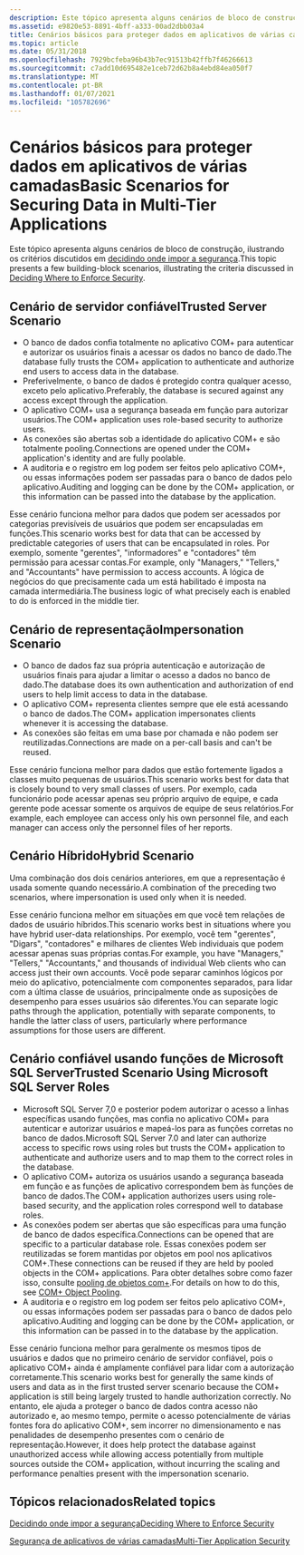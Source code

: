 ```yaml
---
description: Este tópico apresenta alguns cenários de bloco de construção, ilustrando os critérios discutidos em decidindo onde impor a segurança.
ms.assetid: e9820e53-8891-4bff-a333-00ad2dbb03a4
title: Cenários básicos para proteger dados em aplicativos de várias camadas
ms.topic: article
ms.date: 05/31/2018
ms.openlocfilehash: 7929bcfeba96b43b7ec91513b42ffb7f46266613
ms.sourcegitcommit: c7add10d695482e1ceb72d62b8a4ebd84ea050f7
ms.translationtype: MT
ms.contentlocale: pt-BR
ms.lasthandoff: 01/07/2021
ms.locfileid: "105782696"
---
```

# <a name="basic-scenarios-for-securing-data-in-multi-tier-applications"></a><span data-ttu-id="3109f-103">Cenários básicos para proteger dados em aplicativos de várias camadas</span><span class="sxs-lookup"><span data-stu-id="3109f-103">Basic Scenarios for Securing Data in Multi-Tier Applications</span></span>

<span data-ttu-id="3109f-104">Este tópico apresenta alguns cenários de bloco de construção, ilustrando os critérios discutidos em [decidindo onde impor a segurança](deciding-where-to-enforce-security.md).</span><span class="sxs-lookup"><span data-stu-id="3109f-104">This topic presents a few building-block scenarios, illustrating the criteria discussed in [Deciding Where to Enforce Security](deciding-where-to-enforce-security.md).</span></span>

## <a name="trusted-server-scenario"></a><span data-ttu-id="3109f-105">Cenário de servidor confiável</span><span class="sxs-lookup"><span data-stu-id="3109f-105">Trusted Server Scenario</span></span>

-   <span data-ttu-id="3109f-106">O banco de dados confia totalmente no aplicativo COM+ para autenticar e autorizar os usuários finais a acessar os dados no banco de dado.</span><span class="sxs-lookup"><span data-stu-id="3109f-106">The database fully trusts the COM+ application to authenticate and authorize end users to access data in the database.</span></span>
-   <span data-ttu-id="3109f-107">Preferivelmente, o banco de dados é protegido contra qualquer acesso, exceto pelo aplicativo.</span><span class="sxs-lookup"><span data-stu-id="3109f-107">Preferably, the database is secured against any access except through the application.</span></span>
-   <span data-ttu-id="3109f-108">O aplicativo COM+ usa a segurança baseada em função para autorizar usuários.</span><span class="sxs-lookup"><span data-stu-id="3109f-108">The COM+ application uses role-based security to authorize users.</span></span>
-   <span data-ttu-id="3109f-109">As conexões são abertas sob a identidade do aplicativo COM+ e são totalmente pooling.</span><span class="sxs-lookup"><span data-stu-id="3109f-109">Connections are opened under the COM+ application's identity and are fully poolable.</span></span>
-   <span data-ttu-id="3109f-110">A auditoria e o registro em log podem ser feitos pelo aplicativo COM+, ou essas informações podem ser passadas para o banco de dados pelo aplicativo.</span><span class="sxs-lookup"><span data-stu-id="3109f-110">Auditing and logging can be done by the COM+ application, or this information can be passed into the database by the application.</span></span>

<span data-ttu-id="3109f-111">Esse cenário funciona melhor para dados que podem ser acessados por categorias previsíveis de usuários que podem ser encapsuladas em funções.</span><span class="sxs-lookup"><span data-stu-id="3109f-111">This scenario works best for data that can be accessed by predictable categories of users that can be encapsulated in roles.</span></span> <span data-ttu-id="3109f-112">Por exemplo, somente "gerentes", "informadores" e "contadores" têm permissão para acessar contas.</span><span class="sxs-lookup"><span data-stu-id="3109f-112">For example, only "Managers," "Tellers," and "Accountants" have permission to access accounts.</span></span> <span data-ttu-id="3109f-113">A lógica de negócios do que precisamente cada um está habilitado é imposta na camada intermediária.</span><span class="sxs-lookup"><span data-stu-id="3109f-113">The business logic of what precisely each is enabled to do is enforced in the middle tier.</span></span>

## <a name="impersonation-scenario"></a><span data-ttu-id="3109f-114">Cenário de representação</span><span class="sxs-lookup"><span data-stu-id="3109f-114">Impersonation Scenario</span></span>

-   <span data-ttu-id="3109f-115">O banco de dados faz sua própria autenticação e autorização de usuários finais para ajudar a limitar o acesso a dados no banco de dado.</span><span class="sxs-lookup"><span data-stu-id="3109f-115">The database does its own authentication and authorization of end users to help limit access to data in the database.</span></span>
-   <span data-ttu-id="3109f-116">O aplicativo COM+ representa clientes sempre que ele está acessando o banco de dados.</span><span class="sxs-lookup"><span data-stu-id="3109f-116">The COM+ application impersonates clients whenever it is accessing the database.</span></span>
-   <span data-ttu-id="3109f-117">As conexões são feitas em uma base por chamada e não podem ser reutilizadas.</span><span class="sxs-lookup"><span data-stu-id="3109f-117">Connections are made on a per-call basis and can't be reused.</span></span>

<span data-ttu-id="3109f-118">Esse cenário funciona melhor para dados que estão fortemente ligados a classes muito pequenas de usuários.</span><span class="sxs-lookup"><span data-stu-id="3109f-118">This scenario works best for data that is closely bound to very small classes of users.</span></span> <span data-ttu-id="3109f-119">Por exemplo, cada funcionário pode acessar apenas seu próprio arquivo de equipe, e cada gerente pode acessar somente os arquivos de equipe de seus relatórios.</span><span class="sxs-lookup"><span data-stu-id="3109f-119">For example, each employee can access only his own personnel file, and each manager can access only the personnel files of her reports.</span></span>

## <a name="hybrid-scenario"></a><span data-ttu-id="3109f-120"> Cenário Híbrido</span><span class="sxs-lookup"><span data-stu-id="3109f-120">Hybrid Scenario</span></span>

<span data-ttu-id="3109f-121">Uma combinação dos dois cenários anteriores, em que a representação é usada somente quando necessário.</span><span class="sxs-lookup"><span data-stu-id="3109f-121">A combination of the preceding two scenarios, where impersonation is used only when it is needed.</span></span>

<span data-ttu-id="3109f-122">Esse cenário funciona melhor em situações em que você tem relações de dados de usuário híbridos.</span><span class="sxs-lookup"><span data-stu-id="3109f-122">This scenario works best in situations where you have hybrid user-data relationships.</span></span> <span data-ttu-id="3109f-123">Por exemplo, você tem "gerentes", "Digars", "contadores" e milhares de clientes Web individuais que podem acessar apenas suas próprias contas.</span><span class="sxs-lookup"><span data-stu-id="3109f-123">For example, you have "Managers," "Tellers," "Accountants," and thousands of individual Web clients who can access just their own accounts.</span></span> <span data-ttu-id="3109f-124">Você pode separar caminhos lógicos por meio do aplicativo, potencialmente com componentes separados, para lidar com a última classe de usuários, principalmente onde as suposições de desempenho para esses usuários são diferentes.</span><span class="sxs-lookup"><span data-stu-id="3109f-124">You can separate logic paths through the application, potentially with separate components, to handle the latter class of users, particularly where performance assumptions for those users are different.</span></span>

## <a name="trusted-scenario-using-microsoft-sql-server-roles"></a><span data-ttu-id="3109f-125">Cenário confiável usando funções de Microsoft SQL Server</span><span class="sxs-lookup"><span data-stu-id="3109f-125">Trusted Scenario Using Microsoft SQL Server Roles</span></span>

-   <span data-ttu-id="3109f-126">Microsoft SQL Server 7,0 e posterior podem autorizar o acesso a linhas específicas usando funções, mas confia no aplicativo COM+ para autenticar e autorizar usuários e mapeá-los para as funções corretas no banco de dados.</span><span class="sxs-lookup"><span data-stu-id="3109f-126">Microsoft SQL Server 7.0 and later can authorize access to specific rows using roles but trusts the COM+ application to authenticate and authorize users and to map them to the correct roles in the database.</span></span>
-   <span data-ttu-id="3109f-127">O aplicativo COM+ autoriza os usuários usando a segurança baseada em função e as funções de aplicativo correspondem bem às funções de banco de dados.</span><span class="sxs-lookup"><span data-stu-id="3109f-127">The COM+ application authorizes users using role-based security, and the application roles correspond well to database roles.</span></span>
-   <span data-ttu-id="3109f-128">As conexões podem ser abertas que são específicas para uma função de banco de dados específica.</span><span class="sxs-lookup"><span data-stu-id="3109f-128">Connections can be opened that are specific to a particular database role.</span></span> <span data-ttu-id="3109f-129">Essas conexões podem ser reutilizadas se forem mantidas por objetos em pool nos aplicativos COM+.</span><span class="sxs-lookup"><span data-stu-id="3109f-129">These connections can be reused if they are held by pooled objects in the COM+ applications.</span></span> <span data-ttu-id="3109f-130">Para obter detalhes sobre como fazer isso, consulte [pooling de objetos com+](com--object-pooling.md).</span><span class="sxs-lookup"><span data-stu-id="3109f-130">For details on how to do this, see [COM+ Object Pooling](com--object-pooling.md).</span></span>
-   <span data-ttu-id="3109f-131">A auditoria e o registro em log podem ser feitos pelo aplicativo COM+, ou essas informações podem ser passadas para o banco de dados pelo aplicativo.</span><span class="sxs-lookup"><span data-stu-id="3109f-131">Auditing and logging can be done by the COM+ application, or this information can be passed in to the database by the application.</span></span>

<span data-ttu-id="3109f-132">Esse cenário funciona melhor para geralmente os mesmos tipos de usuários e dados que no primeiro cenário de servidor confiável, pois o aplicativo COM+ ainda é amplamente confiável para lidar com a autorização corretamente.</span><span class="sxs-lookup"><span data-stu-id="3109f-132">This scenario works best for generally the same kinds of users and data as in the first trusted server scenario because the COM+ application is still being largely trusted to handle authorization correctly.</span></span> <span data-ttu-id="3109f-133">No entanto, ele ajuda a proteger o banco de dados contra acesso não autorizado e, ao mesmo tempo, permite o acesso potencialmente de várias fontes fora do aplicativo COM+, sem incorrer no dimensionamento e nas penalidades de desempenho presentes com o cenário de representação.</span><span class="sxs-lookup"><span data-stu-id="3109f-133">However, it does help protect the database against unauthorized access while allowing access potentially from multiple sources outside the COM+ application, without incurring the scaling and performance penalties present with the impersonation scenario.</span></span>

## <a name="related-topics"></a><span data-ttu-id="3109f-134">Tópicos relacionados</span><span class="sxs-lookup"><span data-stu-id="3109f-134">Related topics</span></span>

<dl> <dt>

[<span data-ttu-id="3109f-135">Decidindo onde impor a segurança</span><span class="sxs-lookup"><span data-stu-id="3109f-135">Deciding Where to Enforce Security</span></span>](deciding-where-to-enforce-security.md)
</dt> <dt>

[<span data-ttu-id="3109f-136">Segurança de aplicativos de várias camadas</span><span class="sxs-lookup"><span data-stu-id="3109f-136">Multi-Tier Application Security</span></span>](multi-tier-application-security.md)
</dt> </dl>

 

 



